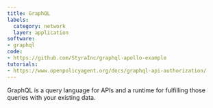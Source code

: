 ```yaml
---
title: GraphQL
labels:
  category: network
  layer: application
software:
- graphql
code:
- https://github.com/StyraInc/graphql-apollo-example
tutorials:
- https://www.openpolicyagent.org/docs/graphql-api-authorization/
---
```

GraphQL is a query language for APIs and a runtime for fulfilling those queries with your existing data.

